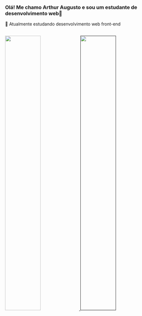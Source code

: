 ### Olá! Me chamo Arthur Augusto e sou um estudante de desenvolvimento web👋

🌱 Atualmente estudando desenvolvimento web front-end

##

<div>
  <a href="https://github.com/artaugusto">
    <img style="width:48%" src="https://github-readme-stats.vercel.app/api?username=artaugusto&show_icons=true&theme=vue-dark" />
  </a>
  <a href="">
    <img style="width:48%" src="https://github-readme-stats.vercel.app/api/top-langs/?username=artaugusto&layout=compact&theme=vue-dark" />
  </a>
</div>
